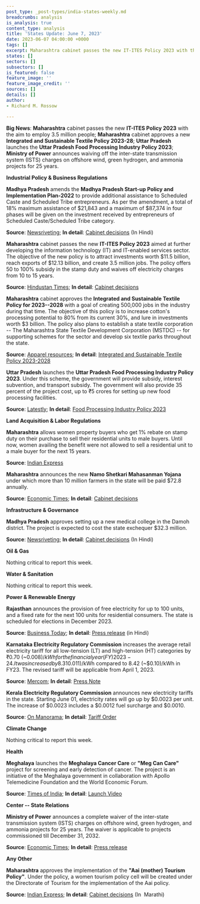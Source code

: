 ```yaml
---
post_type: _post-types/india-states-weekly.md
breadcrumbs: analysis
is_analysis: true
content_type: analysis
title: 'States Update: June 7, 2023'
date: 2023-06-07 04:00:00 +0000
tags: []
excerpt: Maharashtra cabinet passes the new IT-ITES Policy 2023 with the aim to employ 3.5 million people; Maharashtra cabinet approves a new Integrated and Sustainable Textile Policy 2023-28; Uttar Pradesh launches the Uttar Pradesh Food Processing Industry Policy 2023; Ministry of Power announces waiving off the inter-state transmission system (ISTS) charges on offshore wind, green hydrogen, and ammonia projects for 25 years.
states: []
sectors: []
subsectors: []
is_featured: false
feature_image: ''
feature_image_credit: ''
sources: []
details: []
author:
- Richard M. Rossow

---
```

**Big News**: **Maharashtra** cabinet passes the new **IT-ITES Policy 2023** with the aim to employ 3.5 million people; **Maharashtra** cabinet approves a new **Integrated and Sustainable Textile Policy 2023-28**; **Uttar Pradesh** launches the **Uttar Pradesh Food Processing Industry Policy 2023**; **Ministry of Power** announces waiving off the inter-state transmission system (ISTS) charges on offshore wind, green hydrogen, and ammonia projects for 25 years.

**Industrial Policy & Business Regulations**  

**Madhya Pradesh** amends the **Madhya Pradesh Start-up Policy and Implementation Plan-2022** to provide additional assistance to Scheduled Caste and Scheduled Tribe entrepreneurs. As per the amendment, a total of 18% maximum assistance of $21,843 and a maximum of $87,374 in four phases will be given on the investment received by entrepreneurs of Scheduled Caste/Scheduled Tribe category. 

**Source**: [Newsriveting](https://newsriveting.com/madhya-pradesh-to-set-up-medical-college-in-damoh/); **In detail**: [Cabinet decisions](https://www.mpinfo.org/Home/CabinetDetails?newsid=230530S2&fontname=Mangal&LocID=32&pubdate=05/30/2023) (In Hindi)

**Maharashtra** cabinet passes the new **IT-ITES Policy 2023** aimed at further developing the information technology (IT) and IT-enabled services sector. The objective of the new policy is to attract investments worth $11.5 billion, reach exports of $12.13 billion, and create 3.5 million jobs. The policy offers 50 to 100% subsidy in the stamp duty and waives off electricity charges from 10 to 15 years. 

**Source**: [Hindustan Times](https://www.hindustantimes.com/cities/mumbai-news/maharashtras-new-it-policy-offers-subsidies-and-benefits-to-attract-investment-and-create-3-5-million-jobs-in-mumbai-101685474272059.html); **In detail**: [Cabinet decisions](https://acrobat.adobe.com/id/urn:aaid:sc:VA6C2:4f792ee7-3364-40a2-b27b-4c0691eeea30?viewer%21megaVerb=group-discover)

**Maharashtra** cabinet approves the **Integrated and Sustainable Textile Policy for 2023--2028** with a goal of creating 500,000 jobs in the industry during that time. The objective of this policy is to increase cotton's processing potential to 80% from its current 30%, and lure in investments worth $3 billion. The policy also plans to establish a state textile corporation -- The Maharashtra State Textile Development Corporation (MSTDC) -- for supporting schemes for the sector and develop six textile parks throughout the state. 

**Source**: [Apparel resources](https://apparelresources.com/business-news/trade/maharashtra-government-approves-new-textile-policy-powerloom-operators-raise-concerns/); **In detail**: [Integrated and Sustainable Textile Policy 2023-2028](https://acrobat.adobe.com/id/urn:aaid:sc:VA6C2:a426eb61-8c4d-4452-96f3-3e938e80b9b2?viewer%21megaVerb=group-discover)

**Uttar Pradesh** launches the **Uttar Pradesh Food Processing Industry Policy 2023**. Under this scheme, the government will provide subsidy, interest subvention, and transport subsidy. The government will also provide 35 percent of the project cost, up to ₹5 crores for setting up new food processing facilities. 

**Source**: [Latestly](https://www.latestly.com/agency-news/india-news-yogi-govt-to-offer-facilities-subsidies-to-investors-setting-up-food-processing-units-in-up-5173456.html); **In detail**: [Food Processing Industry Policy 2023](https://invest.up.gov.in/uttar-pradesh-food-processing-industry-policy-2023/)

**Land Acquisition & Labor Regulations**  

**Maharashtra** allows women property buyers who get 1% rebate on stamp duty on their purchase to sell their residential units to male buyers. Until now, women availing the benefit were not allowed to sell a residential unit to a male buyer for the next 15 years. 

**Source**: [Indian Express](https://indianexpress.com/article/cities/mumbai/stamp-duty-govt-scraps-15-yr-cap-for-women-homebuyers-who-seek-1-rebate-8639616/)

**Maharashtra** announces the new **Namo Shetkari Mahasanman Yojana** under which more than 10 million farmers in the state will be paid $72.8 annually. 

**Source**: [Economic Times](https://economictimes.indiatimes.com/news/politics-and-nation/maharashtra-farmers-to-get-rs-6000-a-year-under-new-scheme-approved-by-cabinet/articleshow/100623471.cms); **In detail**: [Cabinet decisions](https://acrobat.adobe.com/id/urn:aaid:sc:VA6C2:bc43f620-b00c-4e49-a46b-46712dfc8e1a?viewer%21megaVerb=group-discover)

**Infrastructure & Governance**  

**Madhya Pradesh** approves setting up a new medical college in the Damoh district. The project is expected to cost the state exchequer $32.3 million. 

**Source**: [Newsriveting](https://newsriveting.com/madhya-pradesh-to-set-up-medical-college-in-damoh/); **In detail**: [Cabinet decisions](https://www.mpinfo.org/Home/CabinetDetails?newsid=230530S2&fontname=Mangal&LocID=32&pubdate=05/30/2023) (In Hindi)

**Oil & Gas**  

Nothing critical to report this week.  

**Water & Sanitation**  

Nothing critical to report this week.  

**Power & Renewable Energy**  

**Rajasthan** announces the provision of free electricity for up to 100 units, and a fixed rate for the next 100 units for residential consumers. The state is scheduled for elections in December 2023. 

**Source**: [Business Today](https://www.businesstoday.in/latest/politics/story/rajasthan-cm-gehlot-announces-free-electricity-up-to-100-units-in-poll-bound-state-383737-2023-06-01); **In detail**: [Press release](https://dipr.rajasthan.gov.in/press-release-detail/112122/0) (in Hindi)

**Karnataka Electricity Regulatory Commission** increases the average retail electricity tariff for all low-tension (LT) and high-tension (HT) categories by ₹0.70 (~$0.008)/kWh for the financial year (FY) 2023-24. It was increased by 8.31% to ₹9.12 (~$0.011)/kWh compared to 8.42 (~$0.10)/kWh in FY23. The revised tariff will be applicable from April 1, 2023. 

**Source**: [Mercom](https://www.mercomindia.com/karnataka-increases-retail-tariff-%e2%82%b90-70-kwh-fy24); **In detail**: [Press Note](https://kerc.karnataka.gov.in/uploads/36411683893437.pdf)

**Kerala Electricity Regulatory Commission** announces new electricity tariffs in the state. Starting June 01, electricity rates will go up by $0.0023 per unit. The increase of $0.0023 includes a $0.0012 fuel surcharge and $0.0010. 

**Source**: [On Manorama](https://www.onmanorama.com/news/kerala/2023/05/31/electricty-rates-increase-19-paise-per-unit.html); **In detail**: [Tariff Order](https://www.erckerala.org/orders/Common%20Order%20dtd%2031.05.2023.pdf)         

**Climate Change**

Nothing critical to report this week.  

**Health**   

**Meghalaya** launches the **Meghalaya Cancer Care** or **"Meg Can Care"** project for screening and early detection of cancer. The project is an initiative of the Meghalaya government in collaboration with Apollo Telemedicine Foundation and the World Economic Forum. 

**Source**: [Times of India](https://timesofindia.indiatimes.com/city/shillong/conrad-launches-cancer-care-project-in-meghalaya/articleshow/100665273.cms); **In detail**: [Launch Video](https://www.youtube.com/watch?v=bgKOuh7FuCM)         

**Center -- State Relations**  

**Ministry of Power** announces a complete waiver of the inter-state transmission system (ISTS) charges on offshore wind, green hydrogen, and ammonia projects for 25 years. The waiver is applicable to projects commissioned till December 31, 2032. 

**Source**: [Economic Times](https://energy.economictimes.indiatimes.com/news/renewable/govt-waives-ists-charges-on-offshore-wind-hydrogen-ammonia-projects/100607962); **In detail**: [Press release](https://www.pib.gov.in/PressReleasePage.aspx?PRID=1928128)

**Any Other**

**Maharashtra** approves the implementation of the **"Aai (mother) Tourism Policy"**. Under the policy, a women tourism policy cell will be created under the Directorate of Tourism for the implementation of the Aai policy. 

**Source**: [Indian Express](https://indianexpress.com/article/cities/mumbai/maharashtra-cabinet-nod-to-aai-tourism-policy-women-entrepreneurs-tourists-special-benefits-8637485/); **In detail**: [Cabinet decisions](https://acrobat.adobe.com/id/urn:aaid:sc:VA6C2:60ec86d2-c1d3-4e52-8c33-c7046e95da5f?viewer%21megaVerb=group-discover)  (In  Marathi)
